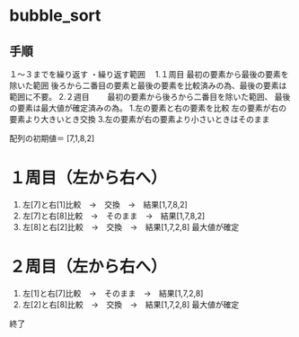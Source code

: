 # bubble_sort

## 手順
１～３までを繰り返す
  ・繰り返す範囲
  　1.１周目
    最初の要素から最後の要素を除いた範囲
    後ろから二番目の要素と最後の要素を比較済みの為、最後の要素は範囲に不要。
    2.２週目
　　最初の要素から後ろから二番目を除いた範囲、
    最後の要素は最大値が確定済みの為。
1.左の要素と右の要素を比較
左の要素が右の要素より大きいとき交換
3.左の要素が右の要素より小さいときはそのまま


配列の初期値＝ [7,1,8,2]

# １周目（左から右へ）　
1. 左[7]と右[1]比較　→　交換　→　結果[1,7,8,2]
2. 左[7]と右[8]比較　→　そのまま　→　結果[1,7,8,2]
3. 左[8]と右[2]比較　→　交換　→　結果[1,7,2,8]
最大値が確定

# ２周目（左から右へ）　
1. 左[1]と右[7]比較　→　そのまま　→　結果[1,7,2,8]
2. 左[2]と右[8]比較　→　交換　→　結果[1,7,2,8]
最大値が確定

終了
